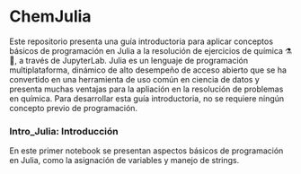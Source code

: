 # ChemJulia
 Este repositorio presenta una guía introductoria para aplicar conceptos básicos de programación en Julia a la resolución de ejercicios de química ⚗🧪, a través de JupyterLab. Julia es un lenguaje de programación multiplataforma, dinámico de alto desempeño de acceso abierto que se ha convertido en una herramienta de uso común en ciencia de datos y presenta muchas ventajas para la apliación en la resolución de problemas en química. Para desarrollar esta guía introductoria, no se requiere ningún concepto previo de programación.
<div <p><H3><b>Intro_Julia: Introducción</b></div> 
  En este primer notebook se presentan aspectos básicos de programación en Julia, como la asignación de variables y manejo de strings.
